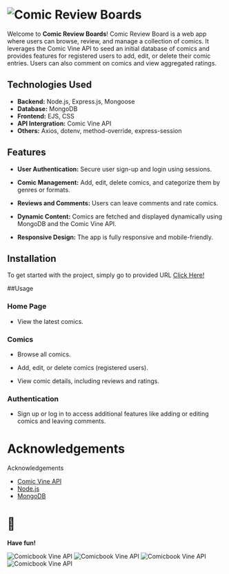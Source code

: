 # ![Comic Review Boards](https://i.imgur.com/LvIGBo7.png)

Welcome to **Comic Review Boards**! Comic Review Board is a web app where users can browse, review, and manage a collection of comics. It leverages the Comic Vine API to seed an initial database of comics and provides features for registered users to add, edit, or delete their comic entries. Users can also comment on comics and view aggregated ratings.

## Technologies Used
- **Backend:** Node.js, Express.js, Mongoose
- **Database:** MongoDB
- **Frontend:** EJS, CSS
- **API Intergration:** Comic Vine API
- **Others:** Axios, dotenv, method-override, express-session

## Features
- **User Authentication:** Secure user sign-up and login using sessions.

- **Comic Management:** Add, edit, delete comics, and categorize them by genres or formats.

- **Reviews and Comments:** Users can leave comments and rate comics.

- **Dynamic Content:** Comics are fetched and displayed dynamically using MongoDB and the Comic Vine API.

- **Responsive Design:** The app is fully responsive and mobile-friendly.



## Installation
To get started with the project, simply go to provided URL
[Click Here!](https:link)

##Usage

### Home Page

- View the latest comics.

### Comics

- Browse all comics.

- Add, edit, or delete comics (registered users).

- View comic details, including reviews and ratings.

### Authentication

- Sign up or log in to access additional features like adding or editing comics and leaving comments.


# Acknowledgements

Acknowledgements
- [Comic Vine API](https://comicvine.gamespot.com/api/)
- [Node.js](https://nodejs.org/en)
- [MongoDB](https://www.mongodb.com/lp/cloud/atlas/try4-reg?utm_source=google&utm_campaign=search_gs_pl_evergreen_atlas_core_retarget-brand_gic-null_amers-us-ca_ps-all_desktop_eng_lead&utm_term=mongodb&utm_medium=cpc_paid_search&utm_ad=e&utm_ad_campaign_id=14291004479&adgroup=128837427347&cq_cmp=14291004479&gad_source=1&gbraid=0AAAAADQ1401EtX0_hZrwtA2BjuJIW-6Xl&gclid=Cj0KCQiA4fi7BhC5ARIsAEV1YibioBh_gpnHw-uFf5nJSfl96UtVripzG133AZmBU59oMeFRg7Ht6UEaAr5jEALw_wcB)



# 🎉
**Have fun!** 


![Comicbook Vine API](https://i.imgur.com/RTSCrXJ.png)
![Comicbook Vine API](https://i.imgur.com/RTSCrXJ.png)
![Comicbook Vine API](https://i.imgur.com/RTSCrXJ.png)
![Comicbook Vine API](https://i.imgur.com/RTSCrXJ.png)

